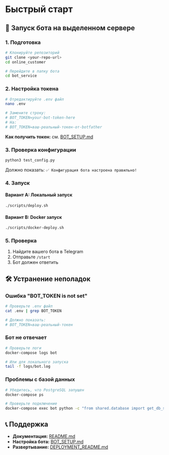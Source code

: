 # Быстрый старт

## 🚀 Запуск бота на выделенном сервере

### 1. Подготовка

```bash
# Клонируйте репозиторий
git clone <your-repo-url>
cd online_customer

# Перейдите в папку бота
cd bot_service
```

### 2. Настройка токена

```bash
# Отредактируйте .env файл
nano .env

# Замените строку:
# BOT_TOKEN=your-bot-token-here
# На:
# BOT_TOKEN=ваш-реальный-токен-от-botfather
```

**Как получить токен:** см. [BOT_SETUP.md](BOT_SETUP.md)

### 3. Проверка конфигурации

```bash
python3 test_config.py
```

Должно показать: `✅ Конфигурация бота настроена правильно!`

### 4. Запуск

#### Вариант A: Локальный запуск
```bash
./scripts/deploy.sh
```

#### Вариант B: Docker запуск
```bash
./scripts/docker-deploy.sh
```

### 5. Проверка

1. Найдите вашего бота в Telegram
2. Отправьте `/start`
3. Бот должен ответить

## 🛠️ Устранение неполадок

### Ошибка "BOT_TOKEN is not set"
```bash
# Проверьте .env файл
cat .env | grep BOT_TOKEN

# Должно показать:
# BOT_TOKEN=ваш-реальный-токен
```

### Бот не отвечает
```bash
# Проверьте логи
docker-compose logs bot

# Или для локального запуска
tail -f logs/bot.log
```

### Проблемы с базой данных
```bash
# Убедитесь, что PostgreSQL запущен
docker-compose ps

# Проверьте подключение
docker-compose exec bot python -c "from shared.database import get_db_session; print('DB OK')"
```

## 📞 Поддержка

- **Документация:** [README.md](README.md)
- **Настройка бота:** [BOT_SETUP.md](BOT_SETUP.md)
- **Развертывание:** [DEPLOYMENT_README.md](DEPLOYMENT_README.md)
